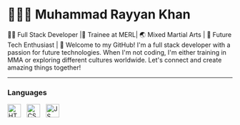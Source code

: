 # 🧑🏻‍💻 Muhammad Rayyan Khan
👨‍💻 Full Stack Developer |🥼 Trainee at MERL| 🌏 Mixed Martial Arts | 🚀 Future Tech Enthusiast |
👋 Welcome to my GitHub! I'm a full stack developer with a passion for future technologies. When I'm not coding, I'm either training in MMA or exploring different cultures worldwide.
Let's connect and create amazing things together!

---
### Languages
<img align="left" alt="HTML" width="30px" style="padding-right:10;" src="https://cdn.jsdelivr.net/gh/devicons/devicon/icons/html5/html5-original.svg" />
<img align="left" alt="CSS" width="30px" style="padding-right:10;" 
src="https://cdn.jsdelivr.net/gh/devicons/devicon/icons/css3/css3-original.svg" />
<img align="left" alt="JS" width="30px" style="padding-right:10;" 
<img src="https://cdn.jsdelivr.net/gh/devicons/devicon/icons/javascript/javascript-original.svg" />
          
          

            
          
          
